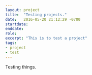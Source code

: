 ```yaml
---
layout: project
title:  "Testing projects."
date:   2016-05-20 21:12:29 -0700
startdate:
enddate:
role:
excerpt: "This is to test a project"
tags:
- project 
- test
---
```

Testing things.